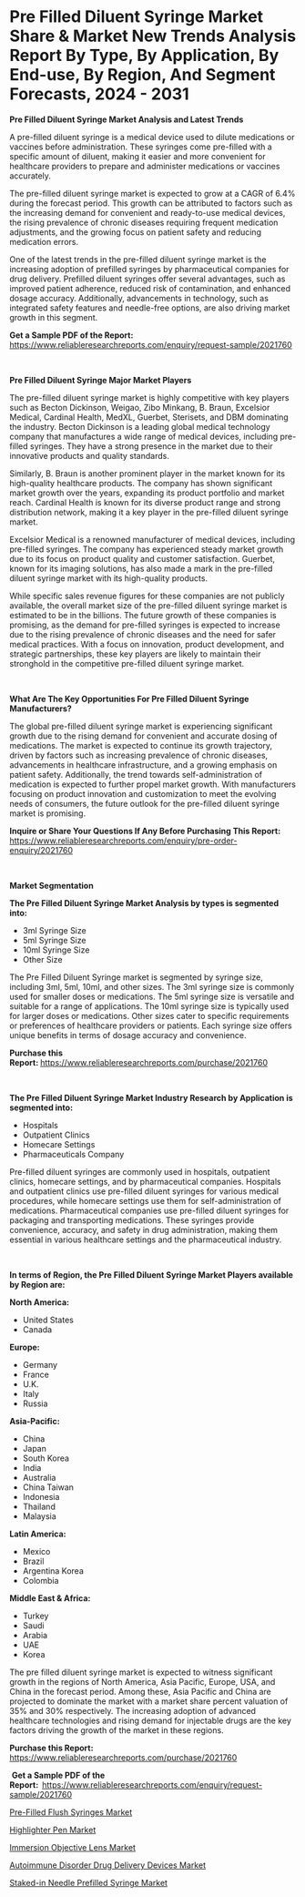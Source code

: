 <p><h1>Pre Filled Diluent Syringe Market Share & Market New Trends Analysis Report By Type, By Application, By End-use, By Region, And Segment Forecasts, 2024 - 2031</h1></p><p><strong>Pre Filled Diluent Syringe Market Analysis and Latest Trends</strong></p>
<p><p>A pre-filled diluent syringe is a medical device used to dilute medications or vaccines before administration. These syringes come pre-filled with a specific amount of diluent, making it easier and more convenient for healthcare providers to prepare and administer medications or vaccines accurately.</p><p>The pre-filled diluent syringe market is expected to grow at a CAGR of 6.4% during the forecast period. This growth can be attributed to factors such as the increasing demand for convenient and ready-to-use medical devices, the rising prevalence of chronic diseases requiring frequent medication adjustments, and the growing focus on patient safety and reducing medication errors.</p><p>One of the latest trends in the pre-filled diluent syringe market is the increasing adoption of prefilled syringes by pharmaceutical companies for drug delivery. Prefilled diluent syringes offer several advantages, such as improved patient adherence, reduced risk of contamination, and enhanced dosage accuracy. Additionally, advancements in technology, such as integrated safety features and needle-free options, are also driving market growth in this segment.</p></p>
<p><strong>Get a Sample PDF of the Report:&nbsp;</strong> <a href="https://www.reliableresearchreports.com/enquiry/request-sample/2021760">https://www.reliableresearchreports.com/enquiry/request-sample/2021760</a></p>
<p>&nbsp;</p>
<p><strong>Pre Filled Diluent Syringe Major Market Players</strong></p>
<p><p>The pre-filled diluent syringe market is highly competitive with key players such as Becton Dickinson, Weigao, Zibo Minkang, B. Braun, Excelsior Medical, Cardinal Health, MedXL, Guerbet, Sterisets, and DBM dominating the industry. Becton Dickinson is a leading global medical technology company that manufactures a wide range of medical devices, including pre-filled syringes. They have a strong presence in the market due to their innovative products and quality standards.</p><p>Similarly, B. Braun is another prominent player in the market known for its high-quality healthcare products. The company has shown significant market growth over the years, expanding its product portfolio and market reach. Cardinal Health is known for its diverse product range and strong distribution network, making it a key player in the pre-filled diluent syringe market.</p><p>Excelsior Medical is a renowned manufacturer of medical devices, including pre-filled syringes. The company has experienced steady market growth due to its focus on product quality and customer satisfaction. Guerbet, known for its imaging solutions, has also made a mark in the pre-filled diluent syringe market with its high-quality products.</p><p>While specific sales revenue figures for these companies are not publicly available, the overall market size of the pre-filled diluent syringe market is estimated to be in the billions. The future growth of these companies is promising, as the demand for pre-filled syringes is expected to increase due to the rising prevalence of chronic diseases and the need for safer medical practices. With a focus on innovation, product development, and strategic partnerships, these key players are likely to maintain their stronghold in the competitive pre-filled diluent syringe market.</p></p>
<p>&nbsp;</p>
<p><strong>What Are The Key Opportunities For Pre Filled Diluent Syringe Manufacturers?</strong></p>
<p><p>The global pre-filled diluent syringe market is experiencing significant growth due to the rising demand for convenient and accurate dosing of medications. The market is expected to continue its growth trajectory, driven by factors such as increasing prevalence of chronic diseases, advancements in healthcare infrastructure, and a growing emphasis on patient safety. Additionally, the trend towards self-administration of medication is expected to further propel market growth. With manufacturers focusing on product innovation and customization to meet the evolving needs of consumers, the future outlook for the pre-filled diluent syringe market is promising.</p></p>
<p><strong>Inquire or Share Your Questions If Any Before Purchasing This Report:</strong> <a href="https://www.reliableresearchreports.com/enquiry/pre-order-enquiry/2021760">https://www.reliableresearchreports.com/enquiry/pre-order-enquiry/2021760</a></p>
<p>&nbsp;</p>
<p><strong>Market Segmentation</strong></p>
<p><strong>The Pre Filled Diluent Syringe Market Analysis by types is segmented into:</strong></p>
<p><ul><li>3ml Syringe Size</li><li>5ml Syringe Size</li><li>10ml Syringe Size</li><li>Other Size</li></ul></p>
<p><p>The Pre Filled Diluent Syringe market is segmented by syringe size, including 3ml, 5ml, 10ml, and other sizes. The 3ml syringe size is commonly used for smaller doses or medications. The 5ml syringe size is versatile and suitable for a range of applications. The 10ml syringe size is typically used for larger doses or medications. Other sizes cater to specific requirements or preferences of healthcare providers or patients. Each syringe size offers unique benefits in terms of dosage accuracy and convenience.</p></p>
<p><strong>Purchase this Report:&nbsp;</strong><a href="https://www.reliableresearchreports.com/purchase/2021760">https://www.reliableresearchreports.com/purchase/2021760</a></p>
<p>&nbsp;</p>
<p><strong>The Pre Filled Diluent Syringe Market Industry Research by Application is segmented into:</strong></p>
<p><ul><li>Hospitals</li><li>Outpatient Clinics</li><li>Homecare Settings</li><li>Pharmaceuticals Company</li></ul></p>
<p><p>Pre-filled diluent syringes are commonly used in hospitals, outpatient clinics, homecare settings, and by pharmaceutical companies. Hospitals and outpatient clinics use pre-filled diluent syringes for various medical procedures, while homecare settings use them for self-administration of medications. Pharmaceutical companies use pre-filled diluent syringes for packaging and transporting medications. These syringes provide convenience, accuracy, and safety in drug administration, making them essential in various healthcare settings and the pharmaceutical industry.</p></p>
<p>&nbsp;</p>
<p><strong>In terms of Region, the Pre Filled Diluent Syringe Market Players available by Region are:</strong></p>
<p>
    <p> <strong> North America: </strong>
        <ul>
            <li>United States</li>
            <li>Canada</li>
        </ul>
        </p> 
    <p> <strong> Europe: </strong>
        <ul>
            <li>Germany</li>
            <li>France</li>
            <li>U.K.</li>
            <li>Italy</li>
            <li>Russia</li>
        </ul>
        </p> 
    <p> <strong> Asia-Pacific: </strong>
        <ul>
            <li>China</li>
            <li>Japan</li>
            <li>South Korea</li>
            <li>India</li>
            <li>Australia</li>
            <li>China Taiwan</li>
            <li>Indonesia</li>
            <li>Thailand</li>
            <li>Malaysia</li>
        </ul>
        </p> 
    <p> <strong> Latin America: </strong>
        <ul>
            <li>Mexico</li>
            <li>Brazil</li>
            <li>Argentina Korea</li>
            <li>Colombia</li>
        </ul>
        </p> 
    <p> <strong> Middle East & Africa: </strong>
        <ul>
            <li>Turkey</li>
            <li>Saudi</li>
            <li>Arabia</li>
            <li>UAE</li>
            <li>Korea</li>
        </ul>
    </p>
    </p>
<p><p>The pre filled diluent syringe market is expected to witness significant growth in the regions of North America, Asia Pacific, Europe, USA, and China in the forecast period. Among these, Asia Pacific and China are projected to dominate the market with a market share percent valuation of 35% and 30% respectively. The increasing adoption of advanced healthcare technologies and rising demand for injectable drugs are the key factors driving the growth of the market in these regions.</p></p>
<p><strong>Purchase this Report: </strong><a href="https://www.reliableresearchreports.com/purchase/2021760">https://www.reliableresearchreports.com/purchase/2021760</a></p>
<p>&nbsp;<strong>Get a Sample PDF of the Report:&nbsp;&nbsp;</strong><a href="https://www.reliableresearchreports.com/enquiry/request-sample/2021760">https://www.reliableresearchreports.com/enquiry/request-sample/2021760</a></p>
<p><strong></strong></p>
<p><p><a href="https://meowing-lemming-dd3.notion.site/Global-Pre-Filled-Flush-Syringes-Market-Size-and-Market-Trends-Insights-and-Projections-from-2024-t-88080d3657a4496cbb10f75c725ad709">Pre-Filled Flush Syringes Market</a></p><p><a href="https://view.publitas.com/reportprime-1/highlighter-pen-market-research-report-provides-critical-insights-that-can-help-shape-business-development-and-investment-strategies/">Highlighter Pen Market</a></p><p><a href="https://view.publitas.com/reportprime-1/immersion-objective-lens-market-research-report-reveals-the-latest-trends-and-opportunities-of-this-market-for-period-from-2024-2031/">Immersion Objective Lens Market</a></p><p><a href="https://shimmer-gardenia-37a.notion.site/Autoimmune-Disorder-Drug-Delivery-Devices-Market-Size-and-Examines-its-Market-Scope-with-a-Primary-93ec802b969c43ffb3b532e0ce1448a5">Autoimmune Disorder Drug Delivery Devices Market</a></p><p><a href="https://unruly-ladybug-44b.notion.site/Staked-in-Needle-Prefilled-Syringe-Market-Size-Growing-and-Forecasted-for-period-from-2024-2031-an-b7ec485375314f43b623646f5b20f3d7">Staked-in Needle Prefilled Syringe Market</a></p></p>